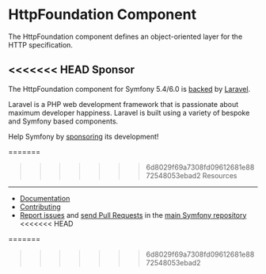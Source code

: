 HttpFoundation Component
========================

The HttpFoundation component defines an object-oriented layer for the HTTP
specification.

<<<<<<< HEAD
Sponsor
-------

The HttpFoundation component for Symfony 5.4/6.0 is [backed][1] by [Laravel][2].

Laravel is a PHP web development framework that is passionate about maximum developer
happiness. Laravel is built using a variety of bespoke and Symfony based components.

Help Symfony by [sponsoring][3] its development!

=======
>>>>>>> 6d8029f69a7308fd09612681e8872548053ebad2
Resources
---------

 * [Documentation](https://symfony.com/doc/current/components/http_foundation.html)
 * [Contributing](https://symfony.com/doc/current/contributing/index.html)
 * [Report issues](https://github.com/symfony/symfony/issues) and
   [send Pull Requests](https://github.com/symfony/symfony/pulls)
   in the [main Symfony repository](https://github.com/symfony/symfony)
<<<<<<< HEAD

[1]: https://symfony.com/backers
[2]: https://laravel.com/
[3]: https://symfony.com/sponsor
=======
>>>>>>> 6d8029f69a7308fd09612681e8872548053ebad2
